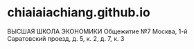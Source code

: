 # chiaiaiachiang.github.io
ВЫСШАЯ ШКОЛА ЭКОНОМИКИ
Общежитие №7
Москва, 1-й Саратовский проезд, д. 5, к. 2, д. 7, к. 3
